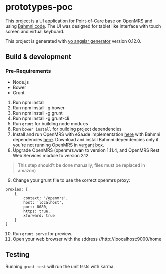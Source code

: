 # prototypes-poc

This project is a UI application for Point-of-Care base on OpenMRS and using [Bahmni code](https://github.com/Bhamni/openmrs-module-bahmniapps). 
The UI was designed for tablet like interface with touch screen and virtual keyboard.

This project is generated with [yo angular generator](https://github.com/yeoman/generator-angular)
version 0.12.0.

## Build & development

### Pre-Requirements
- Node.js
- Bower
- Grunt

1. Run npm install
2. Run npm install -g bower
3. Run npm install -g grunt
4. Run npm install -g grunt-cli
5. Run `grunt` for building node modules
6. Run `bower install` for building project dependencies
7. Install and run OpenMRS with eSaude implementation [here](https://github.com/esaude/esaude-emr) with Bahmni dependencies [here](https://s3-eu-west-1.amazonaws.com/esaude/openmrs-distro-esaude/openmrs-distro-esaude-modules.zip). Download and install Bahmni dependencies only if you're not running OpenMRS in [vargant box](https://github.com/esaude/openmrs-distro-esaude).
8. Upgrade OpenMRS (openmrs.war) to version 1.11.4, and OpenMRS Rest Web Services module to version 2.12. 
> This step should't be done manually, files must be replaced in amazon)
9. Change your grunt file to use the correct openmrs proxy:
```
proxies: [
    {
        context: '/openmrs',
        host: 'localhost',
        port: 8080,
        https: true,
        xforward: true
    }
]
```
10. Run `grunt serve` for preview.
11. Open your web browser with the address //http://loocalhost:9000/home

## Testing

Running `grunt test` will run the unit tests with karma.
